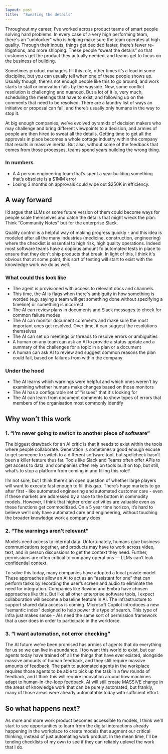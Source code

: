 ```yaml
---
layout: post
title:  "Sweating the details"
---
```


Throughout my career, I’ve worked across product teams of smart people solving hard problems. In every case of a very high performing team, there's an "unblocker" who is helping make sure the team operates at high quality. Through their inputs, things get decided faster, there’s fewer re-litigations, and more shipping.  These people “sweat the details” so that customers get the product they actually needed, and teams get to focus on the business of building. 

Sometimes product managers fill this role, other times it’s a lead in some discipline, but you can usually tell when one of these people shows up. Usually though, there’s not enough people like this to go around, and work starts to stall or innovation falls by the wayside. Now, some conflict resolution is challenging and nuanced. But a lot of it is, very much, scheduling the meetings that have to exist, and following up on the comments that need to be resolved. There are a laundry list of ways an initiative or proposal can fail, and there’s usually only humans in the way to stop it. 

At big enough companies, we’ve evolved pyramids of decision makers who may challenge and bring different viewpoints to a decision, and armies of people are then hired to sweat all the details. Getting time to get all the approvals in place becomes a whole cottage industry within the company that results in massive inertia. But also, without some of the feedback that comes from those processes, teams spend years building the wrong thing. 

### In numbers
* A 4 person engineering team that’s spent a year building something that’s obsolete is a $1MM error
* Losing 3 months on approvals could wipe out $250K in efficiency.

## A way forward
I’d argue that LLMs or some future version of them could become ways for people scale themselves and catch the details that might wreck the plan. Think “Community Notes” but for the enterprise Slack. 

Quality control is a helpful way of making progress quickly - and this idea is modeled after all the many industries (medicine, construction, engineering) where the checklist is essential to high risk, high quality operations. Indeed most software teams have a copious amount fo automated tests in place to ensure that they don't ship products that break. In light of this, I think it's obvious that at some point, this sort of testing will start to exist with the knowledge work we do as well.

### What could this look like
- The agent is provisioned with access to relevant docs and channels. 
- This time, the AI is flags when there's ambiguity in how something is worded (e.g. saying a team will get something done without specifying a timeline) or something is incorrect
- The AI can review plans in documents and Slack messages to check for common failure modes
- The AI can monitor document comments and make sure the most important ones get resolved. Over time, it can suggest the resolutions themselves
- The AI can set up meetings or threads to resolve errors or ambiguities
- A human on any team can ask an AI to provide a status update and a summary of the challenges for a topic in a plan or a document
- A human can ask AI to review and suggest common reasons the plan could fail, based on failures from within the company

### Under the hood
- The AI learns which warnings were helpful and which ones weren’t by examining whether humans make changes based on those monitors
- The AI has a configurable set of "issues" that it's looking for
- The AI can learn from document comments to show types of errors that members of the organisation most commonly identify

## Why won’t this work

### 1. “I’m never going to switch to another piece of software”
The biggest drawback for an AI critic is that it needs to exist within the tools where people collaborate. Generation is sometimes a good enough excuse to get someone to switch to a different software tool, but spellcheck hasn’t been a killer feature thus far. Tools like Slack and Teams often offer APIs to get access to data, and companies often rely on tools built on top, but still, what’s to stop a platform from coming in and filling this role? 

I’m not sure, but I think there’s an open question of whether large players will want to execute fast enough to fill this gap. There’s huge markets to go after first - like automated engineering and automated customer care - even if these markets are addressed by a race to the bottom in commodity models. However, I think that higher order activities are valuable even as these functions get commoditized. On a 5 year time horizon, it’s hard to believe we’ll only have automated care and engineering, without touching the broader knowledge work a company does.

### 2. “The warnings aren’t relevant”
Models need access to internal data. Unfortunately, humans glue business communications together, and products may have to work across video, text, and in person discussions to get the context they need.  Further, permissions are often critical to company operations — LLMs can’t leak confidential context.

To solve this today, many companies have adopted a local private model. These approaches allow an AI to act as an “assistant for one” that can perform tasks by recording the user’s screen and audio to eliminate the need for integration. Companies like Rewind and Embra have chosen approaches like this. But like all other enterprise software tools, I expect collaboration will become a baseline feature in AI. The infrastructure to support shared data access is coming. Microsoft Copilot introduces a new “semantic index” designed to help power this type of search. This type of infra just makes sense - AIs need the same sort of permission framework that a user does in order to participate in the workforce.

### 3. “I want automation, not error checking”
The AI future we’ve been promised has armies of agents that do everything for us so we can live in abundance. I too want this world to exist, but our agents today have trained off all the things that have ever existed, alongside massive amounts of human feedback, and they still require massive amounts of feedback. The path to automated agents in the workplace requires those agents to be able to pick up the task in a few rounds of feedback, and I think this will require innovation around how machines adapt to human-in-the-loop feedback. AI will still create MASSIVE change in the areas of knowledge work that can be purely automated, but frankly, many of those areas were already automatable today with sufficient effort.

## So what happens next?
As more and more work product becomes accessible to models, I think we'll start to see opportunities to learn from the digital interactions already happening in the workplace to create models that augment our critical thinking, instead of just automating work product. In the mean time, I'll be tending checklists of my own to see if they can reliably uplevel the work that I do.